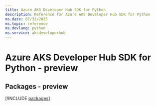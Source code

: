 ```yaml
---
title: Azure AKS Developer Hub SDK for Python
description: Reference for Azure AKS Developer Hub SDK for Python
ms.date: 07/31/2025
ms.topic: reference
ms.devlang: python
ms.service: aksdeveloperhub
---
```

# Azure AKS Developer Hub SDK for Python - preview
## Packages - preview
[!INCLUDE [packages](aks-developer-hub-index.md)]